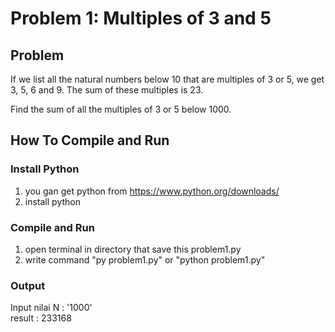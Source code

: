 # Problem 1: Multiples of 3 and 5

## Problem 
If we list all the natural numbers below 10 that are multiples of 3 or 5, we get 3, 5, 6 and 9. The sum of these multiples is 23.

Find the sum of all the multiples of 3 or 5 below 1000.

## How To Compile and Run
### Install Python
1. you gan get python from https://www.python.org/downloads/
2. install python

### Compile and Run
1. open terminal in directory that save this problem1.py
2. write command "py problem1.py" or "python problem1.py"

### Output
Input nilai N : '1000' <br />
result :  233168
